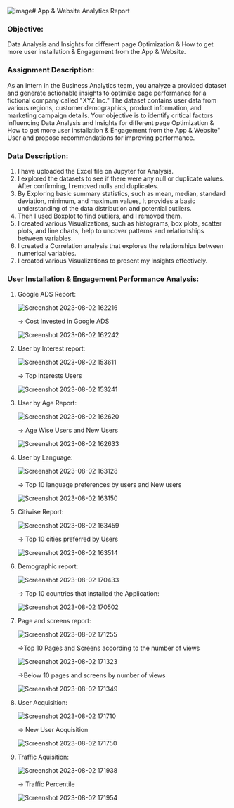 ![image](https://github.com/Munavar7420/App-Website-_analytics_report/assets/112122147/85cd5c53-65bf-4564-8b2c-9134ff95df13)# App & Website Analytics Report

### Objective: 
Data Analysis and Insights for different page Optimization & How to get more user installation & Engagement from the App & Website.

### Assignment Description:

As an intern in the Business Analytics team, you analyze a provided dataset and generate actionable insights to optimize page performance for a fictional company called "XYZ Inc." The dataset contains user data from various regions, customer demographics, product information, and marketing campaign details. Your objective is to identify critical factors influencing Data Analysis and Insights for different page Optimization & How to get more user installation & Engagement from the App & Website" User and propose recommendations for improving performance.

### Data Description:
   1. I have uploaded the Excel file on Jupyter for Analysis.
   2. I explored the datasets to see if there were any null or duplicate values. After confirming, I removed nulls and duplicates.
   3. By Exploring basic summary statistics, such as mean, median, standard deviation, minimum, and maximum values, It provides a basic understanding of the data distribution and 
   potential outliers.
   4. Then I used Boxplot to find outliers, and I removed them.
   5. I created various Visualizations, such as histograms, box plots, scatter plots, and line charts, help to uncover patterns and relationships between variables.
   6. I created a Correlation analysis that explores the relationships between numerical variables.
   7. I created various Visualizations to present my Insights effectively. 
      
### User Installation & Engagement Performance Analysis:

1. Google ADS Report: 

    ![Screenshot 2023-08-02 162216](https://github.com/Munavar7420/App-Website-_analytics_report/assets/112122147/5cf0209d-bdf5-411b-86da-ff6b3926a7f4)

   -> Cost Invested in Google ADS
   
   ![Screenshot 2023-08-02 162242](https://github.com/Munavar7420/App-Website-_analytics_report/assets/112122147/a9bfe439-1833-450d-a926-d214e6bb51cf)

3. User by Interest report:
    
   ![Screenshot 2023-08-02 153611](https://github.com/Munavar7420/App-Website-_analytics_report/assets/112122147/946e6d19-d2f8-4a74-924f-5208c73e1332)

   -> Top Interests Users

   ![Screenshot 2023-08-02 153241](https://github.com/Munavar7420/App-Website-_analytics_report/assets/112122147/291c8550-a1c0-448b-8252-1e2e96c776e6)

3. User by Age Report:

   ![Screenshot 2023-08-02 162620](https://github.com/Munavar7420/App-Website-_analytics_report/assets/112122147/2041ce14-9dcb-4f17-b692-42abc3c88d4f)

   -> Age Wise Users and New Users

   ![Screenshot 2023-08-02 162633](https://github.com/Munavar7420/App-Website-_analytics_report/assets/112122147/fbb51a26-5b12-4677-b933-f39c3841bf69)

4. User by Language:

   ![Screenshot 2023-08-02 163128](https://github.com/Munavar7420/App-Website-_analytics_report/assets/112122147/34d4bfbc-51a4-41b4-9447-f8675f48be16)

   -> Top 10 language preferences by users and New users

   ![Screenshot 2023-08-02 163150](https://github.com/Munavar7420/App-Website-_analytics_report/assets/112122147/fa43d4e1-9c07-47e6-8211-dd9b991bb4e5)

5. Citiwise Report:

   ![Screenshot 2023-08-02 163459](https://github.com/Munavar7420/App-Website-_analytics_report/assets/112122147/6c91b290-488b-4c3b-ae6e-23a6cc408171)

   -> Top 10 cities preferred by Users

   ![Screenshot 2023-08-02 163514](https://github.com/Munavar7420/App-Website-_analytics_report/assets/112122147/72286fd3-a573-4767-a93f-edd2edc7c47a)

7. Demographic report:

   ![Screenshot 2023-08-02 170433](https://github.com/Munavar7420/App-Website-_analytics_report/assets/112122147/3e136ab0-0e87-4db3-a0de-7b63b2604e75)

   -> Top 10 countries that installed the Application:

   ![Screenshot 2023-08-02 170502](https://github.com/Munavar7420/App-Website-_analytics_report/assets/112122147/d3fac30d-8144-47e0-b151-1609b422c56f)

8. Page and screens report:

   ![Screenshot 2023-08-02 171255](https://github.com/Munavar7420/App-Website-_analytics_report/assets/112122147/2fa3d764-2340-46ec-8cf6-ef1a21ae761d)

   ->Top 10 Pages and Screens according to the number of views

   ![Screenshot 2023-08-02 171323](https://github.com/Munavar7420/App-Website-_analytics_report/assets/112122147/fa6abea6-f355-4fd2-b3c1-f14e033b3d49)

   ->Below 10 pages and screens by number of views

   ![Screenshot 2023-08-02 171349](https://github.com/Munavar7420/App-Website-_analytics_report/assets/112122147/fd63f2d0-a989-474c-86cf-955202b6f357)

9. User Acquisition:

    ![Screenshot 2023-08-02 171710](https://github.com/Munavar7420/App-Website-_analytics_report/assets/112122147/47b7517d-9fb2-4600-8104-004093099d97)

   -> New User Acquisition

   ![Screenshot 2023-08-02 171750](https://github.com/Munavar7420/App-Website-_analytics_report/assets/112122147/fd172a0b-8308-4347-b7ff-707980aff507)

10. Traffic Aquisition:

    ![Screenshot 2023-08-02 171938](https://github.com/Munavar7420/App-Website-_analytics_report/assets/112122147/ad303efb-1944-4fe3-a5c3-79f3eb187995)

    -> Traffic Percentile

    ![Screenshot 2023-08-02 171954](https://github.com/Munavar7420/App-Website-_analytics_report/assets/112122147/0bfa69a7-5c0e-46b4-9901-42cea1d4ea3c)

